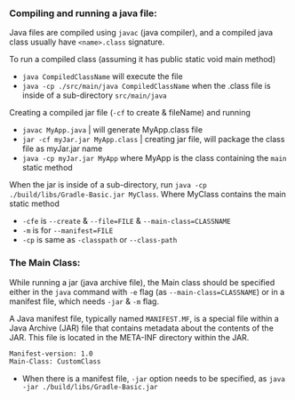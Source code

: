 ### Compiling and running a java file:
Java files are compiled using `javac` (java compiler), and a compiled java class usually have `<name>.class` signature.

To run a compiled class (assuming it has public static void main method)
- `java CompiledClassName` will execute the file 
- `java -cp ./src/main/java CompiledClassName` when the .class file is inside of a sub-directory `src/main/java`


Creating a compiled jar file (`-cf` to create & fileName) and running
- `javac MyApp.java` | will generate MyApp.class file
- `jar -cf myJar.jar MyApp.class` | creating jar file, will package the class file as myJar.jar name
- `java -cp myJar.jar MyApp` where MyApp is the class containing the `main` static method

When the jar is inside of a sub-directory, run `java -cp ./build/libs/Gradle-Basic.jar MyClass`. Where MyClass contains the main static method

-  `-cfe` is `--create` & `--file=FILE` & `--main-class=CLASSNAME`
- `-m` is for `--manifest=FILE`
- `-cp` is same as `-classpath` or `--class-path` 

### The Main Class:
While running a jar (java archive file), the Main class should be specified either in the `java` command with `-e` flag (as `--main-class=CLASSNAME`) or in a manifest file, which needs `-jar` & `-m` flag. 

A Java manifest file, typically named `MANIFEST.MF`, is a special file within a Java Archive (JAR) file that contains metadata about the contents of the JAR. This file is located in the META-INF directory within the JAR.

```txt
Manifest-version: 1.0
Main-Class: CustomClass
```

* When there is a manifest file, `-jar` option needs to be specified, as `java -jar ./build/libs/Gradle-Basic.jar`